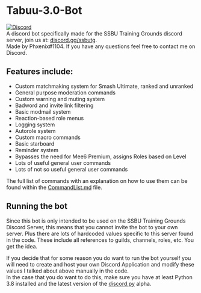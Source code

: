 # Tabuu-3.0-Bot  
[<img alt="Discord" src="https://img.shields.io/discord/739299507795132486?color=%235865F2&label=discord&logo=discord&logoColor=white">](https://discord.gg/ssbutg)  
A discord bot specifically made for the SSBU Training Grounds discord server, join us at: [discord.gg/ssbutg](https://discord.gg/ssbutg).  
Made by Phxenix#1104. If you have any questions feel free to contact me on Discord.

## Features include:
- Custom matchmaking system for Smash Ultimate, ranked and unranked
- General purpose moderation commands
- Custom warning and muting system
- Badword and invite link filtering
- Basic modmail system
- Reaction-based role menus
- Logging system
- Autorole system
- Custom macro commands
- Basic starboard
- Reminder system
- Bypasses the need for Mee6 Premium, assigns Roles based on Level
- Lots of useful general user commands
- Lots of not so useful general user commands

The full list of commands with an explanation on how to use them can be found within the [CommandList.md](https://github.com/sonnenbankpimp/Tabuu-3.0-Bot/blob/main/CommandList.md) file.

##  Running the bot
Since this bot is only intended to be used on the SSBU Training Grounds Discord Server, this means that you cannot invite the bot to your own server. Plus there are lots of hardcoded values specific to this server found in the code. These include all references to guilds, channels, roles, etc. You get the idea.  

If you decide that for some reason you do want to run the bot yourself you will need to create and host your own Discord Application and modify these values I talked about above manually in the code.  
In the case that you do want to do this, make sure you have at least Python 3.8 installed and the latest version of the [discord.py](https://github.com/Rapptz/discord.py) alpha.   
